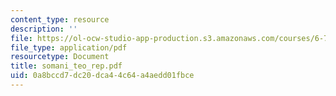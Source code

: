 ```yaml
---
content_type: resource
description: ''
file: https://ol-ocw-studio-app-production.s3.amazonaws.com/courses/6-780-semiconductor-manufacturing-spring-2003/0a8bccd7dc20dca44c64a4aedd01fbce_somani_teo_rep.pdf
file_type: application/pdf
resourcetype: Document
title: somani_teo_rep.pdf
uid: 0a8bccd7-dc20-dca4-4c64-a4aedd01fbce
---
```

